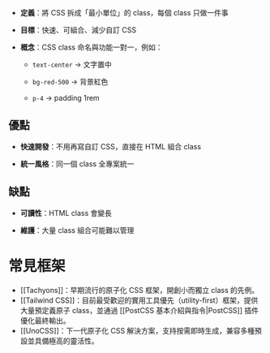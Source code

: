 - **定義**：將 CSS 拆成「最小單位」的 class，每個 class 只做一件事
    
- **目標**：快速、可組合、減少自訂 CSS
    
- **概念**：CSS class 命名與功能一對一，例如：
    
    - `text-center` → 文字置中
        
    - `bg-red-500` → 背景紅色
        
    - `p-4` → padding 1rem

## 優點

- **快速開發**：不用再寫自訂 CSS，直接在 HTML 組合 class
    
- **統一風格**：同一個 class 全專案統一

## 缺點

- **可讀性**：HTML class 會變長
    
- **維護**：大量 class 組合可能難以管理

# 常見框架

- [[Tachyons]]：早期流行的原子化 CSS 框架，開創小而獨立 class 的先例。
- [[Tailwind CSS]]：目前最受歡迎的實用工具優先（utility-first）框架，提供大量預定義原子 class，並通過 [[PostCSS 基本介紹與指令|PostCSS]] 插件優化最終輸出。
- [[UnoCSS]]：下一代原子化 CSS 解決方案，支持按需即時生成，兼容多種預設並具備極高的靈活性。